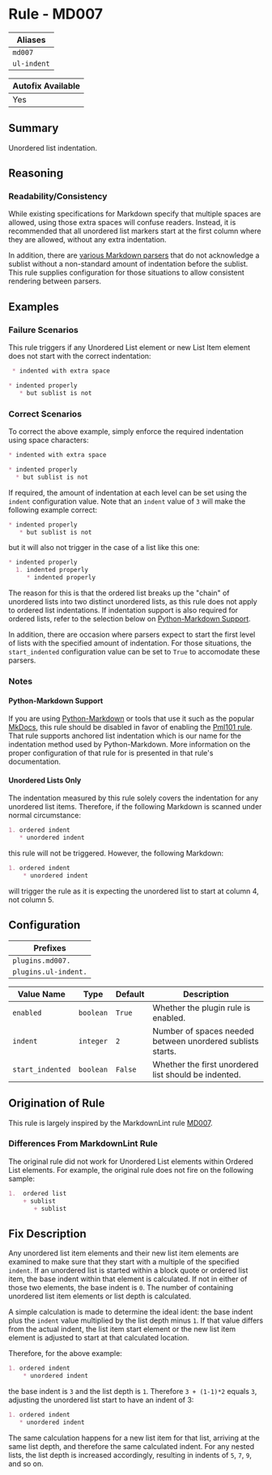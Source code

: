 # Rule - MD007

| Aliases |
| --- |
| `md007` |
| `ul-indent` |

| Autofix Available |
| --- |
| Yes |

## Summary

Unordered list indentation.

## Reasoning

### Readability/Consistency

While existing specifications for Markdown specify that multiple spaces
are allowed, using those extra spaces will confuse readers.  Instead,
it is recommended that all unordered list markers start at the first column
where they are allowed, without any extra indentation.

In addition, there are
[various Markdown parsers](https://babelmark.github.io/?text=%2B+sublist%0A++%2B+sublist%0A)
that do not acknowledge a sublist without a non-standard amount of indentation
before the sublist.  This rule supplies configuration for those situations to
allow consistent rendering between parsers.

## Examples

### Failure Scenarios

This rule triggers if any Unordered List element or new List Item element
does not start with the correct indentation:

```Markdown
 * indented with extra space

* indented properly
   * but sublist is not
```

### Correct Scenarios

To correct the above example, simply enforce the required indentation using space
characters:

```Markdown
* indented with extra space

* indented properly
  * but sublist is not
```

If required, the amount of indentation at each level can be set using the `indent`
configuration value.  Note that an `indent` value of `3` will make the following
example correct:

```Markdown
* indented properly
   * but sublist is not
```

but it will also not trigger in the case of a list like this one:

```Markdown
* indented properly
  1. indented properly
     * indented properly
```

The reason for this is that the ordered list breaks up the "chain" of unordered
lists into two distinct unordered lists, as this rule does not apply to ordered
list indentations.  If indentation support is also required for ordered lists,
refer to the selection below on [Python-Markdown Support](#python-markdown-support).

In addition, there are occasion where parsers expect to start the first level of
lists with the specified amount of indentation.  For those situations, the `start_indented`
configuration value can be set to `True` to accomodate these parsers.

### Notes

#### Python-Markdown Support

If you are using [Python-Markdown](https://python-markdown.github.io/) or tools
that use it such as the popular [MkDocs](https://www.mkdocs.org/), this rule
should be disabled in favor of enabling the [Pml101 rule](rule_pml101.md).  That
rule supports anchored list indentation which is our name for the indentation
method used by Python-Markdown.  More information on the proper configuration of
that rule for is presented in that rule's documentation.

#### Unordered Lists Only

The indentation measured by this rule solely covers the indentation for any
unordered list items.  Therefore, if the following Markdown is scanned under
normal circumstance:

```Markdown
1. ordered indent
   * unordered indent
```

this rule will not be triggered.  However, the following Markdown:

```Markdown
1. ordered indent
    * unordered indent
```

will trigger the rule as it is expecting the unordered list to start at column
4, not column 5.

## Configuration

| Prefixes |
| --- |
| `plugins.md007.` |
| `plugins.ul-indent.` |

| Value Name | Type | Default | Description |
| -- | -- | -- | -- |
| `enabled` | `boolean` | `True` | Whether the plugin rule is enabled. |
| `indent` | `integer` | `2` | Number of spaces needed between unordered sublists starts. |
| `start_indented` | `boolean` | `False` | Whether the first unordered list should be indented. |

## Origination of Rule

This rule is largely inspired by the MarkdownLint rule
[MD007](https://github.com/DavidAnson/markdownlint/blob/main/doc/Rules.md#md007---unordered-list-indentation).

### Differences From MarkdownLint Rule

The original rule did not work for Unordered List elements within
Ordered List elements.  For example, the original rule does not fire
on the following sample:

```Markdown
1.  ordered list
    + sublist
       + sublist
```

## Fix Description

Any unordered list item elements and their new list item elements are examined
to make sure that they start with a multiple of the specified `indent`.  If an
unordered list is started within a block quote or ordered list item, the base indent
within that element is calculated.  If not in either of those two elements, the
base indent is `0`.  The number of containing unordered list item elements or list
depth is calculated.

A simple calculation is made to determine the ideal ident: the base indent plus
the `indent` value multiplied by the list depth minus `1`.  If that value
differs from the actual indent, the list item start element or the new list item
element is adjusted to start at that calculated location.

Therefore, for the above example:

```Markdown
1. ordered indent
    * unordered indent
```

the base indent is `3` and the list depth is `1`. Therefore `3 + (1-1)*2` equals
`3`, adjusting the unordered list start to have an indent of 3:

```Markdown
1. ordered indent
   * unordered indent
```

The same calculation happens for a new list item for that list, arriving at the same
list depth, and therefore the same calculated indent.  For any nested lists, the
list depth is increased accordingly, resulting in indents of `5`, `7`, `9`, and
so on.
